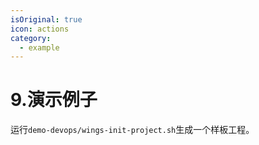 ```yaml
---
isOriginal: true
icon: actions
category:
  - example
---
```


# 9.演示例子

运行`demo-devops/wings-init-project.sh`生成一个样板工程。
